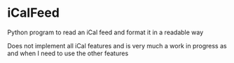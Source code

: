 # iCalFeed
Python program to read an iCal feed and format it in a readable way

Does not implement all iCal features and is very much a work in progress as and when I need to use the other features
